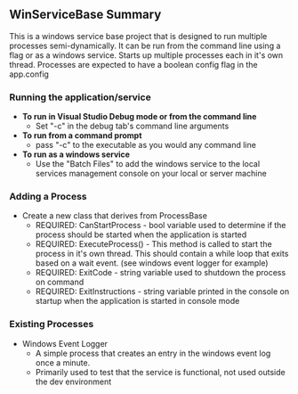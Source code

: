 ## WinServiceBase Summary
This is a windows service base project that is designed to run multiple processes semi-dynamically.  It can be
run from the command line using a flag or as a windows service.  Starts up multiple processes each in it's own
thread.  Processes are expected to have a boolean config flag in the app.config

### Running the application/service
* **To run in Visual Studio Debug mode or from the command line**
    * Set "-c" in the debug tab's command line arguments
* **To run from a command prompt**
    * pass "-c" to the executable as you would any command line
* **To run as a windows service**
    * Use the "Batch Files" to add the windows service to the local services management console on your local
    or server machine

### Adding a Process
* Create a new class that derives from ProcessBase
    * REQUIRED: CanStartProcess - bool variable used to determine if the process should be started when the application is started
    * REQUIRED: ExecuteProcess() - This method is called to start the process in it's own thread.  This should
    contain a while loop that exits based on a wait event. (see windows event logger for example)
    * REQUIRED: ExitCode - string variable used to shutdown the process on command
	* REQUIRED: ExitInstructions - string variable printed in the console on startup when the application is started in console mode    

### Existing Processes
* Windows Event Logger
    * A simple process that creates an entry in the windows event log once a minute.
    * Primarily used to test that the service is functional, not used outside the dev environment